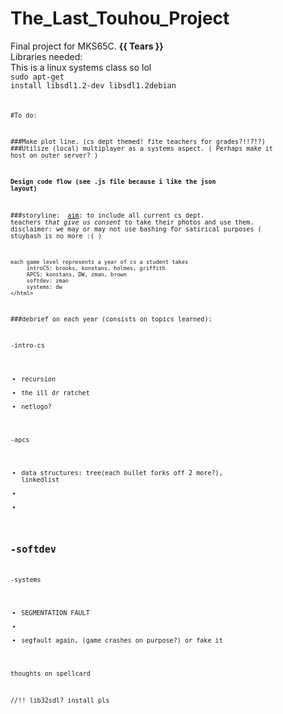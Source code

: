 The_Last_Touhou_Project
=======================

Final project for MKS65C. **{{ Tears }}**<br>
Libraries needed:<br>
This is a linux systems class so lol<br>
<code>sudo apt-get install libsdl1.2-dev libsdl1.2debian<code/>

#To do:

###Make plot line. (cs dept themed! fite teachers for grades?!!?!?)
###Utilize (local) multiplayer as a systems aspect. ( Perhaps make it host on outer server? )

**Design code flow (see .js file because i like the json layout)**

###storyline:
	<html>
	<u>aim</u>: to include all current cs dept. teachers
	<i>that give us consent</i> to take their photos and
	use them.
	   disclaimer: we may or may not use bashing for 
	   satirical purposes ( stuybash is no more :( )
	
	each game level represents a year of cs a student takes
	     introCS: brooks, konstans, holmes, griffith
	     APCS: konstans, DW, zman, brown
	     softdev: zman
	     systems: dw
	</html>
###debrief on each year (consists on topics learned):

-intro-cs
- recursion
- the ill dr ratchet
- netlogo?

-apcs
- data structures: tree(each bullet forks off 2 more?), linkedlist
- 
-

-softdev
- 

-systems
- SEGMENTATION FAULT
- 
- segfault again, (game crashes on purpose?) or fake it


thoughts on spellcard

//!! lib32sdl? install pls
